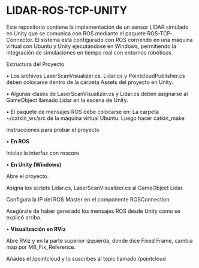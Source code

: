 # LIDAR-ROS-TCP-UNITY
Este repositorio contiene la implementación de un sensor LIDAR simulado en Unity que se comunica con ROS mediante el paquete ROS-TCP-Connector. El sistema está configurado con ROS corriendo en una máquina virtual con Ubuntu y Unity ejecutándose en Windows, permitiendo la integración de simulaciones en tiempo real con entornos robóticos.

Estructura del Proyecto

• Los archivos LaserScanVisualizer.cs, Lidar.cs y PointcloudPublisher.cs deben colocarse dentro de la carpeta Assets del proyecto en Unity.

• Algunas clases de LaserScanVisualizer.cs y Lidar.cs deben asignarse al GameObject llamado Lidar en la escena de Unity.

• El paquete de mensajes ROS debe colocarse en:
  La carpeta ~/catkin_ws/src de la máquina virtual Ubuntu. Luego hacer catkin_make

Instrucciones para probar el proyecto

• **En ROS**

Inicias la interfaz con roscore

• **En Unity (Windows)**

Abre el proyecto.

Asigna los scripts Lidar.cs, LaserScanVisualizer.cs al GameObject Lidar.

Configura la IP del ROS Master en el componente ROSConnection.

Asegúrate de haber generado los mensajes ROS desde Unity como se explicó arriba.

• **Visualización en RViz**

Abre RViz y en la parte superior izquierda, donde dice Fixed Frame, cambia map por M8_Fix_Reference.

Añades el /pointcloud y lo suscribes al topic llamado /pointcloud
